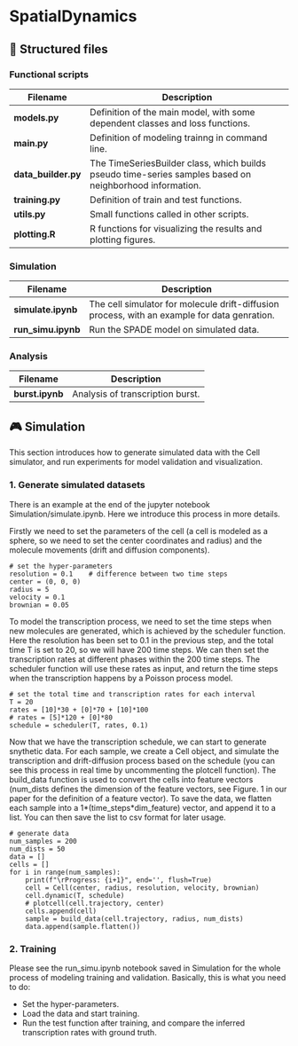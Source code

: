 # SpatialDynamics

## 📝 Structured files

### Functional scripts

| **Filename**          | **Description**                                                                 |
|-----------------------|---------------------------------------------------------------------------------|
| **models.py**         | Definition of the main model, with some dependent classes and loss functions.    |
| **main.py**           | Definition of modeling trainng in command line. |
| **data_builder.py**   | The TimeSeriesBuilder class, which builds pseudo time-series samples based on neighborhood information. |
| **training.py**       | Definition of train and test functions. |
| **utils.py**          | Small functions called in other scripts.|
| **plotting.R**        | R functions for visualizing the results and plotting figures.  |

### Simulation

| **Filename**          | **Description**                                                                 |
|-----------------------|---------------------------------------------------------------------------------|
| **simulate.ipynb**    | The cell simulator for molecule drift-diffusion process, with an example for data genration. |
| **run_simu.ipynb**    | Run the SPADE model on simulated data.  |

### Analysis

| **Filename**          | **Description**                                                                 |
|-----------------------|---------------------------------------------------------------------------------|
| **burst.ipynb**       | Analysis of transcription burst.                                                |


## 🎮 Simulation

This section introduces how to generate simulated data with the Cell simulator, and run experiments for model validation and visualization.

### 1. Generate simulated datasets

There is an example at the end of the jupyter notebook Simulation/simulate.ipynb. Here we introduce this process in more details.

Firstly we need to set the parameters of the cell (a cell is modeled as a sphere, so we need to set the center coordinates and radius) and the molecule movements (drift and diffusion components).

```
# set the hyper-parameters
resolution = 0.1    # difference between two time steps
center = (0, 0, 0)
radius = 5
velocity = 0.1
brownian = 0.05
```

To model the transcription process, we need to set the time steps when new molecules are generated, which is achieved by the scheduler function. Here the resolution has been set to 0.1 in the previous step, and the total time T is set to 20, so we will have 200 time steps. We can then set the transcription rates at different phases within the 200 time steps. The scheduler function will use these rates as input, and return the time steps when the transcription happens by a Poisson process model.
```
# set the total time and transcription rates for each interval
T = 20
rates = [10]*30 + [0]*70 + [10]*100 
# rates = [5]*120 + [0]*80
schedule = scheduler(T, rates, 0.1)
```

Now that we have the transcription schedule, we can start to generate snythetic data. For each sample, we create a Cell object, and simulate the transcription and drift-diffusion process based on the schedule (you can see this process in real time by uncommenting the plotcell function). The build_data function is used to convert the cells into feature vectors (num_dists defines the dimension of the feature vectors, see Figure. 1 in our paper for the definition of a feature vector). To save the data, we flatten each sample into a 1*(time_steps*dim_feature) vector, and append it to a list. You can then save the list to csv format for later usage.
```
# generate data
num_samples = 200
num_dists = 50
data = []
cells = []
for i in range(num_samples):
    print(f"\rProgress: {i+1}", end='', flush=True)
    cell = Cell(center, radius, resolution, velocity, brownian)
    cell.dynamic(T, schedule)
    # plotcell(cell.trajectory, center)
    cells.append(cell)
    sample = build_data(cell.trajectory, radius, num_dists)
    data.append(sample.flatten())
```

### 2. Training
Please see the run_simu.ipynb notebook saved in Simulation for the whole process of modeling training and validation. Basically, this is what you need to do:
- Set the hyper-parameters.
- Load the data and start training.
- Run the test function after training, and compare the inferred transcription rates with ground truth.
